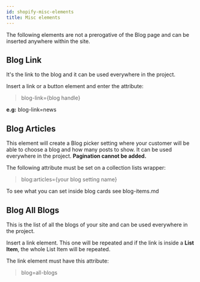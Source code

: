 ```yaml
---
id: shopify-misc-elements
title: Misc elements
---
```


The following elements are not a prerogative of the Blog page and can be inserted anywhere within the site.

## Blog Link

It's the link to the blog and it can be used everywhere in the project.

Insert a link or a button element and enter the attribute:

> blog-link={blog handle}

**e.g:** blog-link=news


## Blog Articles

This element will create a Blog picker setting where your customer will be able to choose a blog and how many posts to show.
It can be used everywhere in the project. **Pagination cannot be added.**

The following attribute must be set on a collection lists wrapper:

> blog:articles={your blog setting name}

To see what you can set inside blog cards see blog-items.md


## Blog All Blogs

This is the list of all the blogs of your site and can be used everywhere in the project.

Insert a link element. This one will be repeated and if the link is inside a **List Item**, the whole List Item will be repeated.

The link element must have this attribute: 

> blog=all-blogs